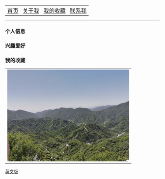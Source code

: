 

<html>
<head>
<table border="0">
	<tr>
		<td> <font size="4"><a href="/index.html">首页 </a> </td>
		<td> <font size="4"><a href="#">关于我 </a> </td>
		<td> <font size="4"><a href="/MyFavorites/MyFavoritesIndex.html">我的收藏 </a></td>
		<td> <font size="4"><a href="#">联系我 </a> </td>
	</tr>
</table>
</head>
</html>

----

### 个人信息

### 兴趣爱好

### 我的收藏

<table border="0">
  <tr>
    <td width="100%">
      <img src="/image/changcheng.jpg" width="100%">
    </td>
  </tr>
</table>

<a href="/index-en.html">英文版</a>

